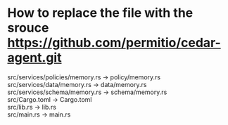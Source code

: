 # How to replace the file with the srouce https://github.com/permitio/cedar-agent.git
src/services/policies/memory.rs -> policy/memory.rs  
src/services/data/memory.rs -> data/memory.rs   
src/services/schema/memory.rs -> schema/memory.rs  
src/Cargo.toml -> Cargo.toml  
src/lib.rs -> lib.rs  
src/main.rs -> main.rs
